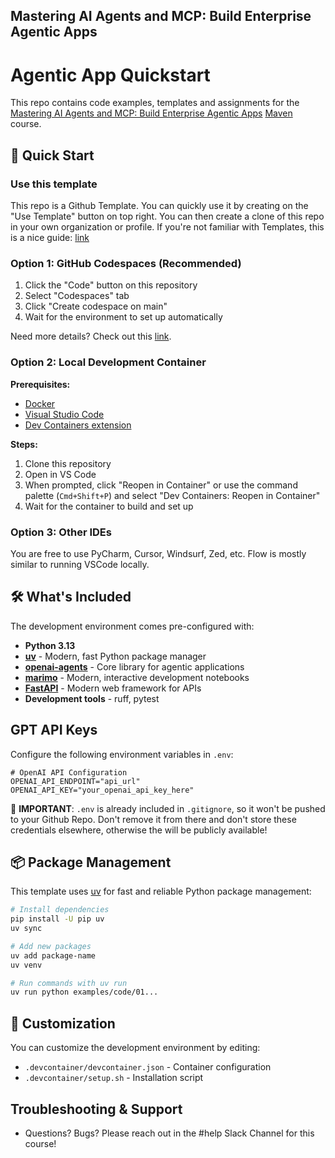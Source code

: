 ## Mastering AI Agents and MCP: Build Enterprise Agentic Apps
# Agentic App Quickstart

This repo contains code examples, templates and assignments for the [Mastering AI Agents and MCP: Build Enterprise Agentic Apps](https://maven.com/rafael-pierre/building-agentic-ai-apps-with-mcp) [Maven](https://www.maven.com) course.

## 🚀 Quick Start

### Use this template

This repo is a Github Template. You can quickly use it by creating on the "Use Template" button on top right. You can then create a clone of this repo in your own organization or profile. If you're not familiar with Templates, this is a nice guide: [link](https://dev.to/jajera/how-to-create-and-use-a-github-repository-template-2g7l)

### Option 1: GitHub Codespaces (Recommended)

1. Click the "Code" button on this repository
2. Select "Codespaces" tab
3. Click "Create codespace on main"
4. Wait for the environment to set up automatically

Need more details? Check out this [link](https://docs.github.com/en/enterprise-cloud@latest/codespaces/developing-in-a-codespace/creating-a-codespace-from-a-template).

### Option 2: Local Development Container

**Prerequisites:**
- [Docker](https://docs.docker.com/get-docker/)
- [Visual Studio Code](https://code.visualstudio.com/)
- [Dev Containers extension](https://marketplace.visualstudio.com/items?itemName=ms-vscode-remote.remote-containers)

**Steps:**
1. Clone this repository
2. Open in VS Code
3. When prompted, click "Reopen in Container" or use the command palette (`Cmd+Shift+P`) and select "Dev Containers: Reopen in Container"
4. Wait for the container to build and set up

### Option 3: Other IDEs

You are free to use PyCharm, Cursor, Windsurf, Zed, etc. Flow is mostly similar to running VSCode locally.

## 🛠️ What's Included

The development environment comes pre-configured with:

- **Python 3.13**
- **[uv](https://github.com/astral-sh/uv)** - Modern, fast Python package manager
- **[openai-agents](https://openai.github.io/openai-agents-python/)** - Core library for agentic applications
- **[marimo](https://marimo.io/)** - Modern, interactive development notebooks
- **[FastAPI](https://fastapi.tiangolo.com/)** - Modern web framework for APIs
- **Development tools** - ruff, pytest

## GPT API Keys

Configure the following environment variables in `.env`:

```
# OpenAI API Configuration
OPENAI_API_ENDPOINT="api_url"
OPENAI_API_KEY="your_openai_api_key_here"
```

🔴 **IMPORTANT**: `.env` is already included in `.gitignore`, so it won't be pushed to your Github Repo. Don't remove it from there and don't store these credentials elsewhere, otherwise the will be publicly available!

## 📦 Package Management

This template uses [uv](https://github.com/astral-sh/uv) for fast and reliable Python package management:

```bash
# Install dependencies
pip install -U pip uv
uv sync

# Add new packages
uv add package-name
uv venv

# Run commands with uv run
uv run python examples/code/01...
```

## 🔧 Customization

You can customize the development environment by editing:
- `.devcontainer/devcontainer.json` - Container configuration
- `.devcontainer/setup.sh` - Installation script


## Troubleshooting & Support

- Questions? Bugs? Please reach out in the #help Slack Channel for this course!
